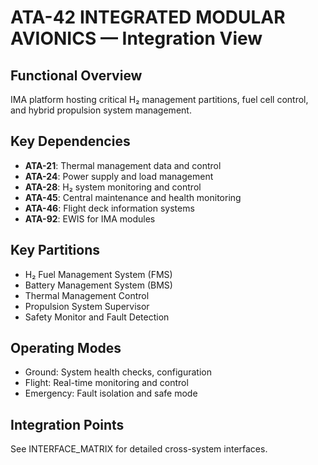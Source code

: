 # ATA-42 INTEGRATED MODULAR AVIONICS — Integration View

## Functional Overview
IMA platform hosting critical H₂ management partitions, fuel cell control, and hybrid propulsion system management.

## Key Dependencies
- **ATA-21**: Thermal management data and control
- **ATA-24**: Power supply and load management
- **ATA-28**: H₂ system monitoring and control
- **ATA-45**: Central maintenance and health monitoring
- **ATA-46**: Flight deck information systems
- **ATA-92**: EWIS for IMA modules

## Key Partitions
- H₂ Fuel Management System (FMS)
- Battery Management System (BMS)
- Thermal Management Control
- Propulsion System Supervisor
- Safety Monitor and Fault Detection

## Operating Modes
- Ground: System health checks, configuration
- Flight: Real-time monitoring and control
- Emergency: Fault isolation and safe mode

## Integration Points
See INTERFACE_MATRIX for detailed cross-system interfaces.
